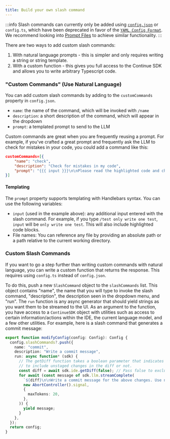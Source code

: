 ```yaml
---
title: Build your own slash command
---
```


:::info
Slash commands can currently only be added using [`config.json`](../json-reference.md) or `config.ts`, which have been deprecated in favor of the [`YAML Config Format`](../reference.md). We recommend looking into [Prompt Files](../customize/deep-dives//prompt-files.md) to achieve similar functionality.
:::

There are two ways to add custom slash commands:

1. With natural language prompts - this is simpler and only requires writing a string or string template.
2. With a custom function - this gives you full access to the Continue SDK and allows you to write arbitrary Typescript code.

### "Custom Commands" (Use Natural Language)

You can add custom slash commands by adding to the `customCommands` property in `config.json`.

- `name`: the name of the command, which will be invoked with `/name`
- `description`: a short description of the command, which will appear in the dropdown
- `prompt`: a templated prompt to send to the LLM

Custom commands are great when you are frequently reusing a prompt. For example, if you've crafted a great prompt and frequently ask the LLM to check for mistakes in your code, you could add a command like this:

```json title="config.json (Deprecated)"
customCommands=[{
    "name": "check",
    "description": "Check for mistakes in my code",
    "prompt": "{{{ input }}}\n\nPlease read the highlighted code and check for any mistakes. You should look for the following, and be extremely vigilant:\n- Syntax errors\n- Logic errors\n- Security vulnerabilities\n- Performance issues\n- Anything else that looks wrong\n\nOnce you find an error, please explain it as clearly as possible, but without using extra words. For example, instead of saying 'I think there is a syntax error on line 5', you should say 'Syntax error on line 5'. Give your answer as one bullet point per mistake found."
}]
```

#### Templating

The `prompt` property supports templating with Handlebars syntax. You can use the following variables:

- `input` (used in the example above): any additional input entered with the slash command. For example, if you type `/test only write one test`, `input` will be `only write one test`. This will also include highlighted code blocks.
- File names: You can reference any file by providing an absolute path or a path relative to the current working directory.

### Custom Slash Commands

If you want to go a step further than writing custom commands with natural language, you can write a custom function that returns the response. This requires using `config.ts` instead of `config.json`.

To do this, push a new `SlashCommand` object to the `slashCommands` list. This object contains "name", the name that you will type to invoke the slash command, "description", the description seen in the dropdown menu, and "run". The `run` function is any async generator that should yield strings as you want them to be streamed to the UI. As an argument to the function, you have access to a `ContinueSDK` object with utilities such as access to certain information/actions within the IDE, the current language model, and a few other utilities. For example, here is a slash command that generates a commit message:

```typescript title="~/.continue/config.ts"
export function modifyConfig(config: Config): Config {
  config.slashCommands?.push({
    name: "commit",
    description: "Write a commit message",
    run: async function* (sdk) {
      // The getDiff function takes a boolean parameter that indicates whether
      // to include unstaged changes in the diff or not.
      const diff = await sdk.ide.getDiff(false); // Pass false to exclude unstaged changes
      for await (const message of sdk.llm.streamComplete(
        `${diff}\n\nWrite a commit message for the above changes. Use no more than 20 tokens to give a brief description in the imperative mood (e.g. 'Add feature' not 'Added feature'):`,
        new AbortController().signal,
        {
          maxTokens: 20,
        },
      )) {
        yield message;
      }
    },
  });
  return config;
}
```
